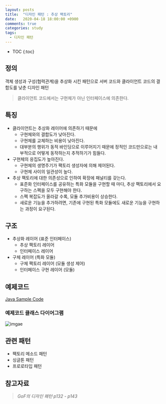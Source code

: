 ```yaml
---
layout: posts
title:  "디자인 패턴 : 추상 팩토리"
date:   2020-04-18 18:00:00 +0900
comments: true
categories: study
tags: 
  - 디자인 패턴
---
```


* TOC
{:toc}

## 정의
객체 생성과 구성(협력관계)을 추상화 시킨 패턴으로 서버 코드와 클라이언트 코드의 결합도를 낮춘 디자인 패턴  
> 클라이언트 코드에서는 구현체가 아닌 인터페이스에 의존한다.

## 특징
- 클라이언트는 추상화 레이어에 의존하기 때문에 
    - 구현체와의 결합도가 낮아진다.
    - 구현체를 교체하는 비용이 낮아진다.
    - 대부분의 행위가 동적 바인딩으로 이루어지기 때문에 정적인 코드만으로는 내부적으로 어떻게 동작하는지 추적하기가 힘들다.
- 구현체의 응집도가 높아진다.  
    - 구현체의 생명주기가 팩토리 생성자에 의해 제어된다.
    - 구현체 사이의 일관성이 높다.
- 추상 팩토리에 대한 의존성으로 인하여 확장에 패널티를 갖는다.
    - 표준화 인터페이스를 공유하는 특화 모듈을 구현할 때 마다, 추상 팩토리에서 요구하는 스펙을 모두 구현해야 한다.  
    - 스펙 복잡도가 올라갈 수록, 모듈 추가비용이 상승한다.
    - 새로운 기능을 추가하려면, 기존에 구현된 특화 모듈에도 새로운 기능을 구현하는 과정이 요구된다.


## 구조
- 추상화 레이어 (표준 인터페이스)
    - 추상 팩토리 레이어
    - 인터페이스 레이어
- 구체 레이어 (특화 모듈)
    - 구체 팩토리 레이어 (모듈 생성 제어)
    - 인터페이스 구현 레이어 (모듈)

## 예제코드
[Java Sample Code](https://github.com/JeHuiPark/java-sample/blob/master/design-pattern/src/main/java/com/example/jehuipark/abstract_factory)

### 예제코드 클래스 다이어그램
![imgae](https://github.com/JeHuiPark/java-sample/blob/master/design-pattern/image/abstract_factory.png?raw=true)

## 관련 패턴
- 팩토리 메소드 패턴
- 싱글톤 패턴
- 프로로타입 패턴

## 참고자료
> *GoF의 디자인 패턴 p132 - p143*
